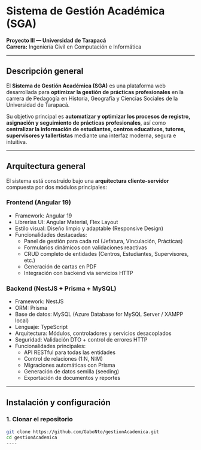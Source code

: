 # Sistema de Gestión Académica (SGA)

**Proyecto III — Universidad de Tarapacá**  
**Carrera:** Ingeniería Civil en Computación e Informática

---

## Descripción general

El **Sistema de Gestión Académica (SGA)** es una plataforma web desarrollada para **optimizar la gestión de prácticas profesionales** en la carrera de Pedagogía en Historia, Geografía y Ciencias Sociales de la Universidad de Tarapacá.  

Su objetivo principal es **automatizar y optimizar los procesos de registro, asignación y seguimiento de prácticas profesionales**, así como **centralizar la información de estudiantes, centros educativos, tutores, supervisores y tallertistas** mediante una interfaz moderna, segura e intuitiva.

---

## Arquitectura general

El sistema está construido bajo una **arquitectura cliente-servidor** compuesta por dos módulos principales:

### **Frontend (Angular 19)**
- Framework: Angular 19  
- Librerías UI: Angular Material, Flex Layout  
- Estilo visual: Diseño limpio y adaptable (Responsive Design)  
- Funcionalidades destacadas:
  - Panel de gestión para cada rol (Jefatura, Vinculación, Prácticas)
  - Formularios dinámicos con validaciones reactivas
  - CRUD completo de entidades (Centros, Estudiantes, Supervisores, etc.)
  - Generación de cartas en PDF
  - Integración con backend vía servicios HTTP

### **Backend (NestJS + Prisma + MySQL)**
- Framework: NestJS  
- ORM: Prisma  
- Base de datos: MySQL (Azure Database for MySQL Server / XAMPP local)
- Lenguaje: TypeScript
- Arquitectura: Módulos, controladores y servicios desacoplados
- Seguridad: Validación DTO + control de errores HTTP  
- Funcionalidades principales:
  - API RESTful para todas las entidades
  - Control de relaciones (1:N, N:M)
  - Migraciones automáticas con Prisma
  - Generación de datos semilla (seeding)
  - Exportación de documentos y reportes

---

## Instalación y configuración

### **1. Clonar el repositorio**
```bash
git clone https://github.com/GaboNto/gestionAcademica.git
cd gestionAcademica
----









